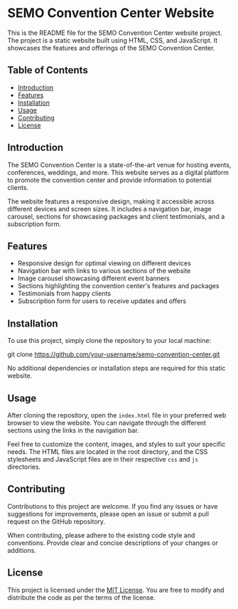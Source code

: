 # SEMO Convention Center Website

This is the README file for the SEMO Convention Center website project. The project is a static website built using HTML, CSS, and JavaScript. It showcases the features and offerings of the SEMO Convention Center.

## Table of Contents

- [Introduction](#introduction)
- [Features](#features)
- [Installation](#installation)
- [Usage](#usage)
- [Contributing](#contributing)
- [License](#license)

## Introduction

The SEMO Convention Center is a state-of-the-art venue for hosting events, conferences, weddings, and more. This website serves as a digital platform to promote the convention center and provide information to potential clients.

The website features a responsive design, making it accessible across different devices and screen sizes. It includes a navigation bar, image carousel, sections for showcasing packages and client testimonials, and a subscription form.

## Features

- Responsive design for optimal viewing on different devices
- Navigation bar with links to various sections of the website
- Image carousel showcasing different event banners
- Sections highlighting the convention center's features and packages
- Testimonials from happy clients
- Subscription form for users to receive updates and offers

## Installation

To use this project, simply clone the repository to your local machine:

git clone https://github.com/your-username/semo-convention-center.git

No additional dependencies or installation steps are required for this static website.

## Usage

After cloning the repository, open the `index.html` file in your preferred web browser to view the website. You can navigate through the different sections using the links in the navigation bar.

Feel free to customize the content, images, and styles to suit your specific needs. The HTML files are located in the root directory, and the CSS stylesheets and JavaScript files are in their respective `css` and `js` directories.

## Contributing

Contributions to this project are welcome. If you find any issues or have suggestions for improvements, please open an issue or submit a pull request on the GitHub repository.

When contributing, please adhere to the existing code style and conventions. Provide clear and concise descriptions of your changes or additions.

## License

This project is licensed under the [MIT License](LICENSE). You are free to modify and distribute the code as per the terms of the license.
